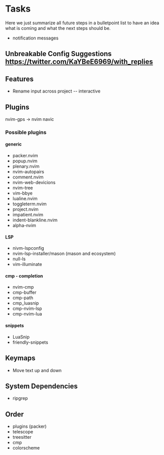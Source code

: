 # Tasks

Here we just summarize all future steps in a bulletpoint list to have an idea what is coming and what the next steps should be.

- notification messages

## Unbreakable Config Suggestions https://twitter.com/KaYBeE6969/with_replies

## Features

- Rename input across project -- interactive

## Plugins

nvim-gps -> nvim navic

### Possible plugins

#### generic

- packer.nvim
- popup.nvim
- plenary.nvim
- nvim-autopairs
- comment.nvim
- nvim-web-devicions
- nvim-tree
- vim-bbye
- lualine.nvim
- toggleterm.nvim
- project.nvim
- impatient.nvim
- indent-blankline.nvim
- alpha-nvim

#### LSP

- nivm-lspconfig
- nvim-lsp-installer/mason (mason and ecosystem)
- null-ls
- vim-illuminate

#### cmp - completion

- nvim-cmp
- cmp-buffer
- cmp-path
- cmp_luasnip
- cmp-nvim-lsp
- cmp-nvim-lua

#### snippets

- LuaSnip
- friendly-snippets

## Keymaps

- Move text up and down

## System Dependencies

- ripgrep

## Order

- plugins (packer)
- telescope
- treesitter
- cmp
- colorscheme
